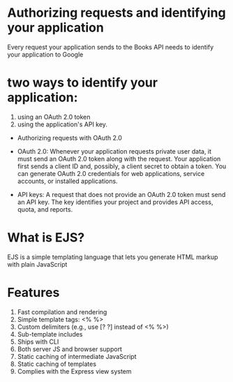 # Authorizing requests and identifying your application
Every request your application sends to the Books API needs to identify your application to Google


# two ways to identify your application: 
1. using an OAuth 2.0 token 
1.  using the application's API key.

* Authorizing requests with OAuth 2.0

- OAuth 2.0: Whenever your application requests private user data, it must send an OAuth 2.0 token along with the request. Your application first sends a client ID and, possibly, a client secret to obtain a token. You can generate OAuth 2.0 credentials for web applications, service accounts, or installed applications.


- API keys: A request that does not provide an OAuth 2.0 token must send an API key. The key identifies your project and provides API access, quota, and reports.


# What is EJS?
EJS is a simple templating language that lets you generate HTML markup with plain JavaScript


# Features
1. Fast compilation and rendering
1. Simple template tags: <% %>
1. Custom delimiters (e.g., use [? ?] instead of <% %>)
1. Sub-template includes
1. Ships with CLI
1. Both server JS and browser support
1. Static caching of intermediate JavaScript
1. Static caching of templates
1. Complies with the Express view system




